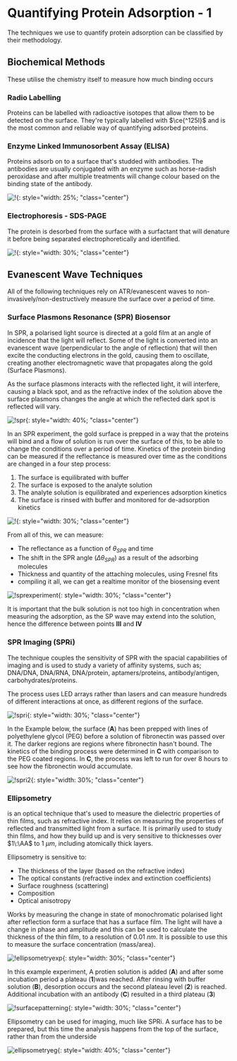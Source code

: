 # Quantifying Protein Adsorption - 1

The techniques we use to quantify protein adsorption can be classified by their methodology.

## Biochemical Methods

These utilise the chemistry itself to measure how much binding occurs

### Radio Labelling

Proteins can be labelled with radioactive isotopes that allow them to be detected on the surface. They're typically labelled with $\ce{^125I}$ and is the most common and reliable way of quantifying adsorbed proteins.

### Enzyme Linked Immunosorbent Assay (ELISA)

Proteins adsorb on to a surface that's studded with antibodies. The antibodies are usually conjugated with an enzyme such as horse-radish peroxidase and after multiple treatments will change colour based on the binding state of the antibody.

![!](https://www.goldbio.com/uploads/blog/image/3ab042e4d14e689508b37f668ea2c275.png){: style="width: 25%; "class="center"}

### Electrophoresis - SDS-PAGE

The protein is desorbed from the surface with a surfactant that will denature it before being separated electrophoretically and identified.

![!](https://www.researchgate.net/profile/Lennard_Dekker/publication/49635965/figure/fig4/AS:214274669584393@1428098470691/SDS-PAGE-loaded-with-Melon-gel-purified-IgG-from-four-serum-samples-loaded-amount-is_W640.jpg){: style="width: 30%; "class="center"}

## Evanescent Wave Techniques

All of the following techniques rely on ATR/evanescent waves to non-invasively/non-destructively measure the surface over a period of time.

### Surface Plasmons Resonance (SPR) Biosensor

In SPR, a polarised light source is directed at a gold film at an angle of incidence that the light will reflect. Some of the light is converted into an evanescent wave (perpendicular to the angle of reflection) that will then excite the conducting electrons in the gold, causing them to oscillate, creating another electromagnetic wave that propagates along the gold (Surface Plasmons).

As the surface plasmons interacts with the reflected light, it will interfere, causing a black spot, and as the refractive index of the solution above the surface plasmons changes the angle at which the reflected dark spot is reflected will vary.

 

![!spr](spr.png){: style="width: 40%; "class="center"}

In an SPR experiment, the gold surface is prepped in a way that the proteins will bind and a flow of solution is run over the surface of this, to be able to change the conditions over a period of time. Kinetics of the protein binding can be measured if the reflectance is measured over time as the conditions are changed in a four step process:

1. The surface is equilibrated with buffer
2. The surface is exposed to the analyte solution
3. The analyte solution is equilibrated and experiences adsorption kinetics
4. The surface is rinsed with buffer and monitored for de-adsorption kinetics

![!](https://www.creative-biolabs.com/drug-discovery/therapeutics/images/2-5-1-Surface-Plasmon-Resonance-(SPR)-Spectrometry-1.png){: style="width: 30%; "class="center"}

From all of this, we can measure:

* The reflectance as a function of $\theta_{SPR}$ and time
* The shift in the SPR angle ($\Delta\theta_{SPR}$) as a result of the adsorbing molecules
* Thickness and quantity of the attaching molecules, using Fresnel fits
* compiling it all, we can get a realtime monitor of the biosensing event 

![!sprexperiment](sprexperiment.png){: style="width: 30%; "class="center"}

It is important that the bulk solution is not too high in concentration when measuring the adsorption, as the SP wave may extend into the solution, hence the difference between points **III** and **IV**

### SPR Imaging (SPRi)

The technique couples the sensitivity of SPR with the spacial capabilities of imaging and is used to study a variety of affinity systems, such as; DNA/DNA, DNA/RNA, DNA/protein, aptamers/proteins, antibody/antigen, carbohydrates/proteins.

The process uses LED arrays rather than lasers and can measure hundreds of different interactions at once, as different regions of the surface.

![!spri](spri.png){: style="width: 30%; "class="center"}

In the Example below, the surface (**A**) has been prepped with lines of polyethylene glycol (PEG) before a solution of fibronectin was passed over it. The darker regions are regions where fibronectin hasn't bound. The kinetics of the binding process were determined in **C** with comparison to the PEG coated regions. In **C**, the process was left to run for over 8 hours to see how the fibronectin would accumulate.

![!spri2](spri2.png){: style="width: 30%; "class="center"}

### Ellipsometry

is an optical technique that's used to measure the dielectric properties of thin films, such as refractive index. It relies on measuring the properties of reflected and transmitted light from a surface. It is primarily used to study thin films, and how they build up and is very sensitive to thicknesses over $1\:\AA$ to $1\:\mu m$, including atomically thick layers.

Ellipsometry is sensitive to:

* The thickness of the layer (based on the refractive index)
* The optical constants (refractive index and extinction coefficients)
* Surface roughness (scattering)
* Composition
* Optical anisotropy



Works by measuring the change in state of monochromatic polarised light after reflection form a surface that has a surface film. The light will have a change in phase and amplitude and this can be used to calculate the thickness of the thin film, to a resolution of $0.01\:nm$. It is possible to use this to measure the surface concentration (mass/area).

![!ellipsometryexp](ellipsometryexp.png){: style="width: 30%; "class="center"}

In this example experiment, A protien solution is added (**A**) and after some incubation period a plateau (**1**)was reached. After rinsing with buffer solution (**B**), desorption occurs and the second plateau level (**2**) is reached. Additional incubation with an antibody (**C**) resulted in a third plateau (**3**)

 ![!surfacepatterning](surfacepatterning.png){: style="width: 30%; "class="center"}

Ellipsometry can be used for imaging, much like SPRi. A surface has to be prepared, but this time the analysis happens from the top of the surface, rather than from the underside 

![ellipsometryeg](ellipsometryeg.png){: style="width: 40%; "class="center"}